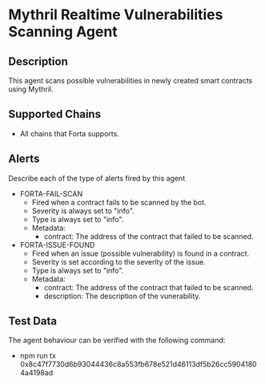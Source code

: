 # Mythril Realtime Vulnerabilities Scanning Agent

## Description

This agent scans possible vulnerabilities in newly created smart contracts using Mythril.

## Supported Chains

- All chains that Forta supports.

## Alerts

Describe each of the type of alerts fired by this agent

- FORTA-FAIL-SCAN
  - Fired when a contract fails to be scanned by the bot.
  - Severity is always set to "info".
  - Type is always set to "info".
  - Metadata:
    - contract: The address of the contract that failed to be scanned.
- FORTA-ISSUE-FOUND
  - Fired when an issue (possible vulnerability) is found in a contract.
  - Severity is set according to the severity of the issue.
  - Type is always set to "info".
  - Metadata:
    - contract: The address of the contract that failed to be scanned.
    - description: The description of the vunerability.

## Test Data

The agent behaviour can be verified with the following command:

- npm run tx 0x8c47f7730d6b93044436c8a553fb678e521d46113df5b26cc59041804a4198ad
